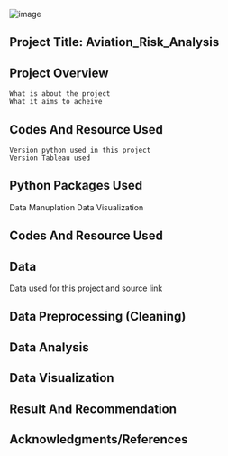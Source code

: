 ![image](https://github.com/ermiyas-sidama/testrepo2/assets/160514617/c0408078-e1f9-4e49-82a8-e89b155d747d)
## Project Title: Aviation_Risk_Analysis
## Project Overview
    What is about the project
    What it aims to acheive
## Codes And Resource Used
    Version python used in this project
    Version Tableau used
## Python Packages Used
   Data Manuplation
   Data Visualization
## Codes And Resource Used
## Data 
   Data used for this project and source link
## Data Preprocessing (Cleaning)
## Data Analysis
## Data Visualization
## Result And Recommendation
## Acknowledgments/References
